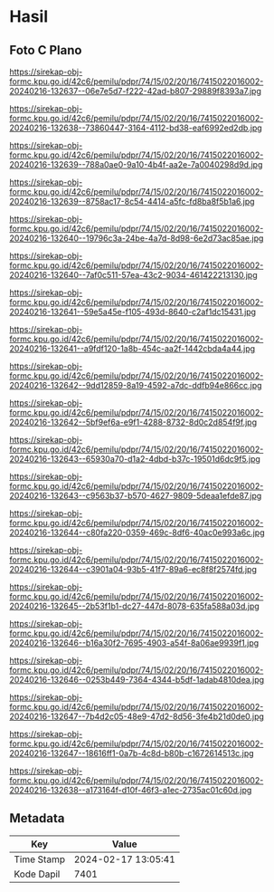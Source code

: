 # Hasil

## Foto C Plano

https://sirekap-obj-formc.kpu.go.id/42c6/pemilu/pdpr/74/15/02/20/16/7415022016002-20240216-132637--06e7e5d7-f222-42ad-b807-29889f8393a7.jpg

https://sirekap-obj-formc.kpu.go.id/42c6/pemilu/pdpr/74/15/02/20/16/7415022016002-20240216-132638--73860447-3164-4112-bd38-eaf6992ed2db.jpg

https://sirekap-obj-formc.kpu.go.id/42c6/pemilu/pdpr/74/15/02/20/16/7415022016002-20240216-132639--788a0ae0-9a10-4b4f-aa2e-7a0040298d9d.jpg

https://sirekap-obj-formc.kpu.go.id/42c6/pemilu/pdpr/74/15/02/20/16/7415022016002-20240216-132639--8758ac17-8c54-4414-a5fc-fd8ba8f5b1a6.jpg

https://sirekap-obj-formc.kpu.go.id/42c6/pemilu/pdpr/74/15/02/20/16/7415022016002-20240216-132640--19796c3a-24be-4a7d-8d98-6e2d73ac85ae.jpg

https://sirekap-obj-formc.kpu.go.id/42c6/pemilu/pdpr/74/15/02/20/16/7415022016002-20240216-132640--7af0c511-57ea-43c2-9034-461422213130.jpg

https://sirekap-obj-formc.kpu.go.id/42c6/pemilu/pdpr/74/15/02/20/16/7415022016002-20240216-132641--59e5a45e-f105-493d-8640-c2af1dc15431.jpg

https://sirekap-obj-formc.kpu.go.id/42c6/pemilu/pdpr/74/15/02/20/16/7415022016002-20240216-132641--a9fdf120-1a8b-454c-aa2f-1442cbda4a44.jpg

https://sirekap-obj-formc.kpu.go.id/42c6/pemilu/pdpr/74/15/02/20/16/7415022016002-20240216-132642--9dd12859-8a19-4592-a7dc-ddfb94e866cc.jpg

https://sirekap-obj-formc.kpu.go.id/42c6/pemilu/pdpr/74/15/02/20/16/7415022016002-20240216-132642--5bf9ef6a-e9f1-4288-8732-8d0c2d854f9f.jpg

https://sirekap-obj-formc.kpu.go.id/42c6/pemilu/pdpr/74/15/02/20/16/7415022016002-20240216-132643--65930a70-d1a2-4dbd-b37c-19501d6dc9f5.jpg

https://sirekap-obj-formc.kpu.go.id/42c6/pemilu/pdpr/74/15/02/20/16/7415022016002-20240216-132643--c9563b37-b570-4627-9809-5deaa1efde87.jpg

https://sirekap-obj-formc.kpu.go.id/42c6/pemilu/pdpr/74/15/02/20/16/7415022016002-20240216-132644--c80fa220-0359-469c-8df6-40ac0e993a6c.jpg

https://sirekap-obj-formc.kpu.go.id/42c6/pemilu/pdpr/74/15/02/20/16/7415022016002-20240216-132644--c3901a04-93b5-41f7-89a6-ec8f8f2574fd.jpg

https://sirekap-obj-formc.kpu.go.id/42c6/pemilu/pdpr/74/15/02/20/16/7415022016002-20240216-132645--2b53f1b1-dc27-447d-8078-635fa588a03d.jpg

https://sirekap-obj-formc.kpu.go.id/42c6/pemilu/pdpr/74/15/02/20/16/7415022016002-20240216-132646--b16a30f2-7695-4903-a54f-8a06ae9939f1.jpg

https://sirekap-obj-formc.kpu.go.id/42c6/pemilu/pdpr/74/15/02/20/16/7415022016002-20240216-132646--0253b449-7364-4344-b5df-1adab4810dea.jpg

https://sirekap-obj-formc.kpu.go.id/42c6/pemilu/pdpr/74/15/02/20/16/7415022016002-20240216-132647--7b4d2c05-48e9-47d2-8d56-3fe4b21d0de0.jpg

https://sirekap-obj-formc.kpu.go.id/42c6/pemilu/pdpr/74/15/02/20/16/7415022016002-20240216-132647--18616ff1-0a7b-4c8d-b80b-c1672614513c.jpg

https://sirekap-obj-formc.kpu.go.id/42c6/pemilu/pdpr/74/15/02/20/16/7415022016002-20240216-132638--a173164f-d10f-46f3-a1ec-2735ac01c60d.jpg


## Metadata

| Key        | Value               |
| ---------- | ------------------- |
| Time Stamp | 2024-02-17 13:05:41 |
| Kode Dapil | 7401                |



